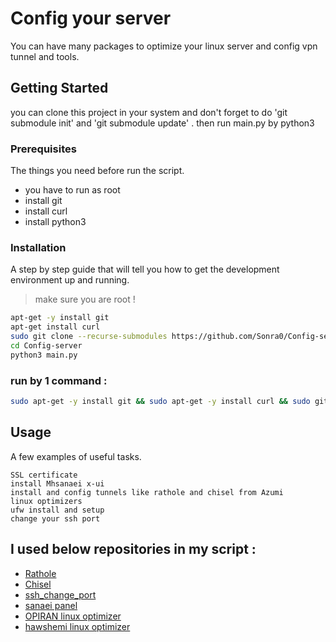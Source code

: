 # Config your server

You can have many packages to optimize your linux server and config vpn tunnel and tools. 

## Getting Started

you can clone this project in your system and don't forget to do 'git submodule init' and 'git submodule update' . 
then run main.py by python3

### Prerequisites

The things you need before run the script.

* you have to run as root
* install git
* install curl
* install python3

### Installation

A step by step guide that will tell you how to get the development environment up and running.

> make sure you are root !
```bash
apt-get -y install git
apt-get install curl
sudo git clone --recurse-submodules https://github.com/Sonra0/Config-server.git
cd Config-server
python3 main.py
```

### run by 1 command : 

```bash
sudo apt-get -y install git && sudo apt-get -y install curl && sudo git clone --recurse-submodules https://github.com/Sonra0/Config-server.git && cd Config-server && python3 main.py
```

## Usage

A few examples of useful tasks.

```
SSL certificate
install Mhsanaei x-ui
install and config tunnels like rathole and chisel from Azumi
linux optimizers
ufw install and setup
change your ssh port
```
## I used below repositories in my script :
* [Rathole](https://github.com/Azumi67/Rathole_reverseTunnel)
* [Chisel](https://github.com/Azumi67/Chisel_multipleServers)
* [ssh_change_port](https://gist.github.com/worldadventurer/842f1a10762cba0ce27dc8f99a835377)
* [sanaei panel](https://github.com/MHSanaei/3x-ui)
* [OPIRAN linux optimizer](https://github.com/opiran-club/VPS-Optimizer/tree/4f2d14d0b2fc62af2b8d63e57e5c6a428f76ea89)
* [hawshemi linux optimizer](https://github.com/hawshemi/Linux-Optimizer)
